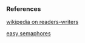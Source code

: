 

### References

[wikipedia on readers-writers](https://en.wikipedia.org/wiki/Readers%E2%80%93writers_problem)

[easy semaphores](http://www.golangpatterns.info/concurrency/semaphores)
